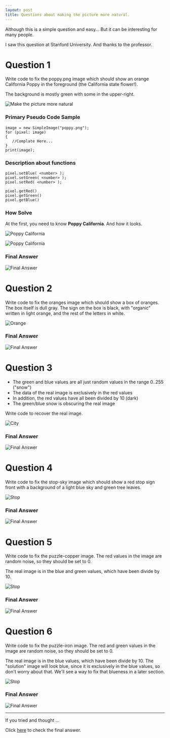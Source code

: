 ```yaml
---
layout: post
title: Questions about making the picture more natural.
---
```


Although this is a simple question and easy...
But it can be interesting for many people.

I saw this question at Stanford University.
And thanks to the professor.


# Question 1

Write code to fix the poppy.png image which should show an orange California Poppy in the foreground (the California state flower!).

The background is mostly green with some in the upper-right.

![Make the picture more natural](https://basemax.github.io/assets/image/flower.jpg)


### Primary Pseudo Code Sample

```
image = new SimpleImage("poppy.png");
for (pixel: image)
{
   //Complate Here...
}
print(image);
```

### Description about functions

```
pixel.setBlue( <number> );
pixel.setGreen( <number> );
pixel.setRed( <number> );
```

```
pixel.getRed()
pixel.getGreen()
pixel.getBlue()
```


### How Solve

At the first, you need to know **Poppy California**.
And how it looks.

![Poppy California](https://basemax.github.io/assets/image/flower2.jpg)

![Poppy California](https://basemax.github.io/assets/image/flower3.jpg)

### Final Answer

![Final Answer](https://basemax.github.io/assets/image/flower4.jpg)


# Question 2

Write code to fix the oranges image which should show a box of oranges. The box itself is dull gray. The sign on the box is black, with "organic" written in light orange, and the rest of the letters in white.


![Orange](https://basemax.github.io/assets/image/orange.jpg)


### Final Answer

![Final Answer](https://basemax.github.io/assets/image/orange2.jpg)



# Question 3

- The green and blue values are all just random values in the range 0..255 ("snow")
- The data of the real image is exclusively in the red values
- In addition, the red values have all been divided by 10 (dark)
- The green/blue snow is obscuring the real image

Write code to recover the real image.

![City](https://basemax.github.io/assets/image/city.jpg)


### Final Answer

![Final Answer](https://basemax.github.io/assets/image/city2.jpg)


# Question 4

Write code to fix the stop-sky image which should show a red stop sign front with a background of a light blue sky and green tree leaves.

![Stop](https://basemax.github.io/assets/image/stop.jpg)


### Final Answer

![Final Answer](https://basemax.github.io/assets/image/stop2.jpg)


# Question 5

Write code to fix the puzzle-copper image. The red values in the image are random noise, so they should be set to 0.

The real image is in the blue and green values, which have been divide by 10.


![Stop](https://basemax.github.io/assets/image/paris.jpg)


### Final Answer

![Final Answer](https://basemax.github.io/assets/image/paris2.jpg)



# Question 6

Write code to fix the puzzle-iron image. The red and green values in the image are random noise, so they should be set to 0.

The real image is in the blue values, which have been divide by 10. The "solution" image will look blue, since it is exclusively in the blue values, so don't worry about that. We'll see a way to fix that blueness in a later section.



![Stop](https://basemax.github.io/assets/image/image.jpg)


### Final Answer

![Final Answer](https://basemax.github.io/assets/image/image2.jpg)



-------------


If you tried and thought ...

Click [here](https://basemax.github.io/2019/01/31/Answer-Make-the-picture-more-natural.html) to check the final answer.
